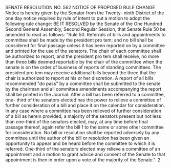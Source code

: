 SENATE RESOLUTION NO. 562
NOTICE OF PROPOSED RULE CHANGE
Notice is hereby given by the Senator from the Twenty-
ninth District of the one day notice required by rule
of intent to put a motion to adopt the following rule
change:
BE IT RESOLVED by the Senate of the One Hundred Second
General Assembly, Second Regular Session, that Senate Rule
50 be amended to read as follows:
"Rule 50. Referrals of bills and appointments to
committee shall be made by the president pro tem; and no
bill shall be considered for final passage unless it has
been reported on by a committee and printed for the use of
the senators. The chair of each committee shall be
authorized to report, and the president pro tem shall
receive, no more than three bills deemed reportable by the
chair of the committee when the senate is on the order of
business of reports of standing committees. The president
pro tem may receive additional bills beyond the three that
the chair is authorized to report at his or her discretion.
A report of all bills recommended "do pass" by a committee
shall be submitted to the senate by the chairman and all
committee amendments accompanying the report shall be
printed in the Journal.
After a bill has been referred to a committee, one-
third of the senators elected has the power to relieve a
committee of further consideration of a bill and place it on
the calendar for consideration. In any case where a
committee has been relieved of further consideration of a
bill as herein provided, a majority of the senators present
but not less than one-third of the senators elected, may, at
any time before final passage thereof, again refer the bill
1
to the same or some other committee for consideration. No
bill or resolution shall be reported adversely by any
committee until the author of the bill or resolution has
been given an opportunity to appear and be heard before the
committee to which it is referred.
One-third of the senators elected may relieve a
committee of an appointment and a motion to grant advice and
consent of the Senate to that appointment is then in order
upon a vote of the majority of the Senate.".
2